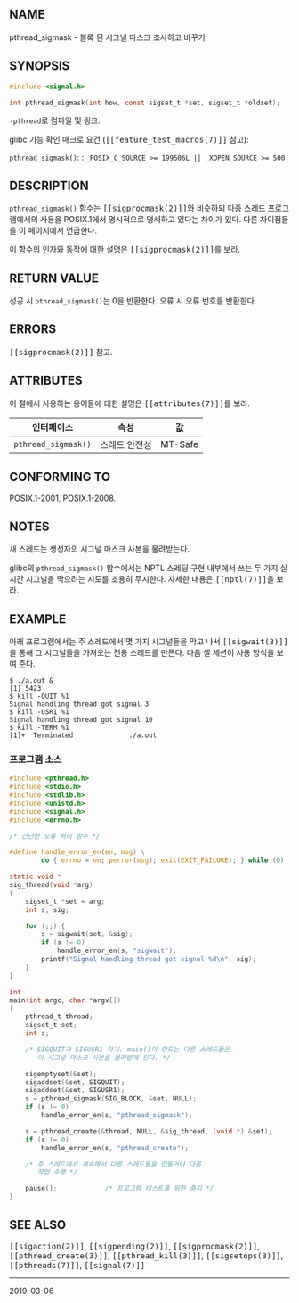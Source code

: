 ## NAME

pthread_sigmask - 블록 된 시그널 마스크 조사하고 바꾸기

## SYNOPSIS

```c
#include <signal.h>

int pthread_sigmask(int how, const sigset_t *set, sigset_t *oldset);
```

`-pthread`로 컴파일 및 링크.

glibc 기능 확인 매크로 요건 (<tt>[[feature_test_macros(7)]]</tt> 참고):

`pthread_sigmask()`:
:   `_POSIX_C_SOURCE >= 199506L || _XOPEN_SOURCE >= 500`

## DESCRIPTION

`pthread_sigmask()` 함수는 <tt>[[sigprocmask(2)]]</tt>와 비슷하되 다중 스레드 프로그램에서의 사용을 POSIX.1에서 명시적으로 명세하고 있다는 차이가 있다. 다른 차이점들을 이 페이지에서 언급한다.

이 함수의 인자와 동작에 대한 설명은 <tt>[[sigprocmask(2)]]</tt>를 보라.

## RETURN VALUE

성공 시 `pthread_sigmask()`는 0을 반환한다. 오류 시 오류 번호를 반환한다.

## ERRORS

<tt>[[sigprocmask(2)]]</tt> 참고.

## ATTRIBUTES

이 절에서 사용하는 용어들에 대한 설명은 <tt>[[attributes(7)]]</tt>를 보라.

| 인터페이스 | 속성 | 값 |
| --- | --- | --- |
| `pthread_sigmask()` | 스레드 안전성 | MT-Safe |

## CONFORMING TO

POSIX.1-2001, POSIX.1-2008.

## NOTES

새 스레드는 생성자의 시그널 마스크 사본을 물려받는다.

glibc의 `pthread_sigmask()` 함수에서는 NPTL 스레딩 구현 내부에서 쓰는 두 가지 실시간 시그널을 막으려는 시도를 조용히 무시한다. 자세한 내용은 <tt>[[nptl(7)]]</tt>을 보라.

## EXAMPLE

아래 프로그램에서는 주 스레드에서 몇 가지 시그널들을 막고 나서 <tt>[[sigwait(3)]]</tt>을 통해 그 시그널들을 가져오는 전용 스레드를 만든다. 다음 셸 세션이 사용 방식을 보여 준다.

```text
$ ./a.out &
[1] 5423
$ kill -QUIT %1
Signal handling thread got signal 3
$ kill -USR1 %1
Signal handling thread got signal 10
$ kill -TERM %1
[1]+  Terminated              ./a.out
```

### 프로그램 소스

```c
#include <pthread.h>
#include <stdio.h>
#include <stdlib.h>
#include <unistd.h>
#include <signal.h>
#include <errno.h>

/* 간단한 오류 처리 함수 */

#define handle_error_en(en, msg) \
        do { errno = en; perror(msg); exit(EXIT_FAILURE); } while (0)

static void *
sig_thread(void *arg)
{
    sigset_t *set = arg;
    int s, sig;

    for (;;) {
        s = sigwait(set, &sig);
        if (s != 0)
            handle_error_en(s, "sigwait");
        printf("Signal handling thread got signal %d\n", sig);
    }
}

int
main(int argc, char *argv[])
{
    pthread_t thread;
    sigset_t set;
    int s;

    /* SIGQUIT과 SIGUSR1 막기. main()이 만드는 다른 스레드들은
       이 시그널 마스크 사본을 물려받게 된다. */

    sigemptyset(&set);
    sigaddset(&set, SIGQUIT);
    sigaddset(&set, SIGUSR1);
    s = pthread_sigmask(SIG_BLOCK, &set, NULL);
    if (s != 0)
        handle_error_en(s, "pthread_sigmask");

    s = pthread_create(&thread, NULL, &sig_thread, (void *) &set);
    if (s != 0)
        handle_error_en(s, "pthread_create");

    /* 주 스레드에서 계속해서 다른 스레드들을 만들거나 다른
       작업 수행 */

    pause();            /* 프로그램 테스트를 위한 중지 */
}
```

## SEE ALSO

<tt>[[sigaction(2)]]</tt>, <tt>[[sigpending(2)]]</tt>, <tt>[[sigprocmask(2)]]</tt>, <tt>[[pthread_create(3)]]</tt>, <tt>[[pthread_kill(3)]]</tt>, <tt>[[sigsetops(3)]]</tt>, <tt>[[pthreads(7)]]</tt>, <tt>[[signal(7)]]</tt>

----

2019-03-06
